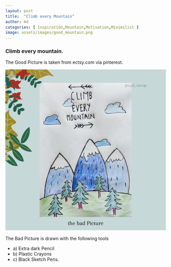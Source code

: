 ```yaml
---
layout: post
title:  "Climb every Mountain"
author: Ad
categories: [ Inspiration,Mountain,Motivation,Minimilist ]
image: assets/images/good_mountain.png
---
```

### Climb every mountain.

The Good Picture is taken from ectsy.com via pinterest.

<img src="/assets/images/bad_mountain.png" alt="the bad picture" width="500"
         height="500">

The Bad Picture is drawn with the following tools
- a) Extra dark Pencil
- b) Plastic Crayons
- c) Black Sketch Pens. 



